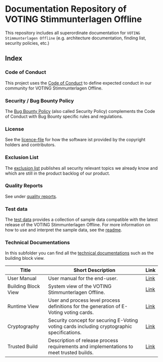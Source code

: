 # Documentation Repository of VOTING Stimmunterlagen Offline

This repository includes all superordinate documentation for `VOTING Stimmunterlagen Offline` (e.g. architecture documentation, finding list, security policies, etc.)

## Index

### Code of Conduct

This project uses the [Code of Conduct](./CODE_OF_CONDUCT.md) to define expected conduct in our community for VOTING Stimmunterlagen Offline.

### Security / Bug Bounty Policy

The [Bug Bounty Policy](./SECURITY.md) (also called Security Policy) complements the Code of Conduct with Bug Bounty specific rules and regulations.

### License

See the [licence-file](./LICENCE) for how the software ist provided by the copyright holders and contributors.

### Exclusion List

The [exclusion list](./Exclusions.pdf) publishes all security relevant topics we already know and which are still in the product backlog of our product.

### Quality Reports

See under [quality reports](./technical-documentations/quality-reports).

### Test data

The [test data](./technical-documentations/testdata) provides a collection of sample data compatible with the latest release of the VOTING Stimmunterlagen Offline. For more information on how to use and interpret the sample data, see the [readme](./technical-documentations/testdata/README.MD).

### Technical Documentations

In this subfolder you can find all the [technical documentations](./technical-documentations) such as the building block view.

|Title|Short Description|Link|
|---|---|---|
|User Manual| User manual for the end-user. | [Link](./technical-documentations/VOTING_Stimmunterlagen_Offline_User_Manual.pdf)
|Building Block View| System view of the VOTING Stimmunterlagen Offline. | [Link](./technical-documentations/VOTING_Stimmunterlagen_Offline_Building_Block_View.pdf)
|Runtime View| User and process level process definitions for the generation of E-Voting voting cards. | [Link](./technical-documentations/VOTING_Stimmunterlagen_Offline_Runtime_View.pdf)
|Cryptography| Security concept for securing E-Voting voting cards including cryptographic specifications. | [Link](./technical-documentations/VOTING_Stimmunterlagen_Offline_Cryptography.pdf)
|Trusted Build| Description of release process requirements and implementations to meet trusted builds. | [Link](./technical-documentations/VOTING_Stimmunterlagen_Offline_Trusted_Build.pdf)
